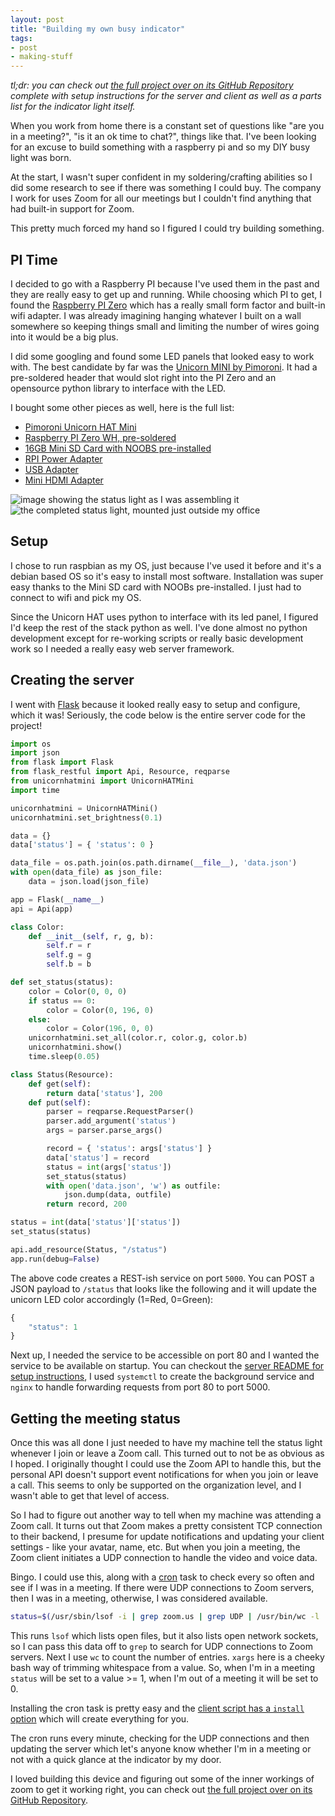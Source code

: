 ```yaml
---
layout: post
title: "Building my own busy indicator"
tags:
- post
- making-stuff
---
```


_tl;dr: you can check out [the full project over on its GitHub Repository](https://github.com/codeimpossible/diy-meeting-indicator) complete with setup instructions for the server and client as well as a parts list for the indicator light itself._

When you work from home there is a constant set of questions like "are you in a meeting?", "is it an ok time to chat?", things like that. I've been looking for an excuse to build something with a raspberry pi and so my DIY busy light was born.

At the start, I wasn't super confident in my soldering/crafting abilities so I did some research to see if there was something I could buy. The company I work for uses Zoom for all our meetings but I couldn't find anything that had built-in support for Zoom.

This pretty much forced my hand so I figured I could try building something.

## PI Time

I decided to go with a Raspberry PI because I've used them in the past and they are really easy to get up and running. While choosing which PI to get, I found the [Raspberry PI Zero](https://shop.pimoroni.com/products/raspberry-pi-zero-wh-with-pre-soldered-header) which has a really small form factor and built-in wifi adapter. I was already imagining hanging whatever I built on a wall somewhere so keeping things small and limiting the number of wires going into it would be a big plus.

I did some googling and found some LED panels that looked easy to work with. The best candidate by far was the [Unicorn MINI by Pimoroni](https://shop.pimoroni.com/products/unicorn-hat-mini). It had a pre-soldered header that would slot right into the PI Zero and an opensource python library to interface with the LED.

I bought some other pieces as well, here is the full list:

- [Pimoroni Unicorn HAT Mini](https://shop.pimoroni.com/products/unicorn-hat-mini)
- [Raspberry PI Zero WH, pre-soldered](https://shop.pimoroni.com/products/raspberry-pi-zero-wh-with-pre-soldered-header)
- [16GB Mini SD Card with NOOBS pre-installed](https://www.adafruit.com/product/4266)
- [RPI Power Adapter](https://www.adafruit.com/product/1995)
- [USB Adapter](https://www.adafruit.com/product/1099)
- [Mini HDMI Adapter](https://www.adafruit.com/product/2819)

![image showing the status light as I was assembling it](/diy-meeting-light/IMG_3318.png)
![the completed status light, mounted just outside my office](/diy-meeting-light/IMG_3332.png)

## Setup

I chose to run raspbian as my OS, just because I've used it before and it's a debian based OS so it's easy to install most software. Installation was super easy thanks to the Mini SD card with NOOBs pre-installed. I just had to connect to wifi and pick my OS.

Since the Unicorn HAT uses python to interface with its led panel, I figured I'd keep the rest of the stack python as well. I've done almost no python development except for re-working scripts or really basic development work so I needed a really easy web server framework.

## Creating the server

I went with [Flask](https://flask.palletsprojects.com/en/1.1.x/) because it looked really easy to setup and configure, which it was! Seriously, the code below is the entire server code for the project!

```python
import os
import json
from flask import Flask
from flask_restful import Api, Resource, reqparse
from unicornhatmini import UnicornHATMini
import time

unicornhatmini = UnicornHATMini()
unicornhatmini.set_brightness(0.1)

data = {}
data['status'] = { 'status': 0 }

data_file = os.path.join(os.path.dirname(__file__), 'data.json')
with open(data_file) as json_file:
    data = json.load(json_file)

app = Flask(__name__)
api = Api(app)

class Color:
    def __init__(self, r, g, b):
        self.r = r
        self.g = g
        self.b = b

def set_status(status):
    color = Color(0, 0, 0)
    if status == 0:
        color = Color(0, 196, 0)
    else:
        color = Color(196, 0, 0)
    unicornhatmini.set_all(color.r, color.g, color.b)
    unicornhatmini.show()
    time.sleep(0.05)

class Status(Resource):
    def get(self):
        return data['status'], 200
    def put(self):
        parser = reqparse.RequestParser()
        parser.add_argument('status')
        args = parser.parse_args()

        record = { 'status': args['status'] }
        data['status'] = record
        status = int(args['status'])
        set_status(status)
        with open('data.json', 'w') as outfile:
            json.dump(data, outfile)
        return record, 200

status = int(data['status']['status'])
set_status(status)

api.add_resource(Status, "/status")
app.run(debug=False)
```

The above code creates a REST-ish service on port `5000`. You can POST a JSON payload to `/status` that looks like the following and it will update the unicorn LED color accordingly (1=Red, 0=Green):

```javascript
{
    "status": 1
}
```

Next up, I needed the service to be accessible on port 80 and I wanted the service to be available on startup. You can checkout the [server README for setup instructions](https://github.com/codeimpossible/diy-meeting-indicator/tree/master/server), I used `systemctl` to create the background service and `nginx` to handle forwarding requests from port 80 to port 5000.

## Getting the meeting status

Once this was all done I just needed to have my machine tell the status light whenever I join or leave a Zoom call. This turned out to not be as obvious as I hoped. I originally thought I could use the Zoom API to handle this, but the personal API doesn't support event notifications for when you join or leave a call. This seems to only be supported on the organization level, and I wasn't able to get that level of access.

So I had to figure out another way to tell when my machine was attending a Zoom call. It turns out that Zoom makes a pretty consistent TCP connection to their backend, I presume for update notifications and updating your client settings - like your avatar, name, etc. But when you join a meeting, the Zoom client initiates a UDP connection to handle the video and voice data.

Bingo. I could use this, along with a [cron](https://en.wikipedia.org/wiki/Cron) task to check every so often and see if I was in a meeting. If there were UDP connections to Zoom servers, then I was in a meeting, otherwise, I was considered available.

```bash
status=$(/usr/sbin/lsof -i | grep zoom.us | grep UDP | /usr/bin/wc -l | xargs)
```

This runs `lsof` which lists open files, but it also lists open network sockets, so I can pass this data off to `grep` to search for UDP connections to Zoom servers. Next I use `wc` to count the number of entries. `xargs` here is a cheeky bash way of trimming whitespace from a value. So, when I'm in a meeting `status` will be set to a value >= 1, when I'm out of a meeting it will be set to 0.

Installing the cron task is pretty easy and the [client script has a `install` option](https://github.com/codeimpossible/diy-meeting-indicator/blob/master/clients/client.sh#L25-L33) which will create everything for you.

The cron runs every minute, checking for the UDP connections and then updating the server which let's anyone know whether I'm in a meeting or not with a quick glance at the indicator by my door.

I loved building this device and figuring out some of the inner workings of zoom to get it working right, you can check out [the full project over on its GitHub Repository](https://github.com/codeimpossible/diy-meeting-indicator).
